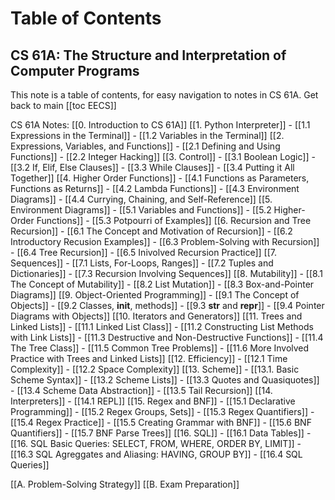 # Table of Contents

## **CS 61A: The Structure and Interpretation of Computer Programs**

This note is a table of contents, for easy navigation to notes in CS 61A. 
Get back to main [[toc EECS]]

CS 61A Notes:
[[0. Introduction to CS 61A]]
[[1. Python Interpreter]]
	- [[1.1 Expressions in the Terminal]]
	- [[1.2 Variables in the Terminal]]
[[2. Expressions, Variables, and Functions]]
	- [[2.1 Defining and Using Functions]]
	- [[2.2 Integer Hacking]]
[[3. Control]]
	- [[3.1 Boolean Logic]]
	- [[3.2 If, Elif, Else Clauses]]
	- [[3.3 While Clauses]]
	- [[3.4 Putting it All Together]]
[[4. Higher Order Functions]]
	- [[4.1 Functions as Parameters, Functions as Returns]]
	- [[4.2 Lambda Functions]]
	- [[4.3 Environment Diagrams]]
	- [[4.4 Currying, Chaining, and Self-Reference]]
[[5. Environment Diagrams]]
	- [[5.1 Variables and Functions]]
	- [[5.2 Higher-Order Functions]]
	- [[5.3 Potpourri of Examples]]
[[6. Recursion and Tree Recursion]]
	- [[6.1 The Concept and Motivation of Recursion]]
	- [[6.2 Introductory Recusion Examples]]
	- [[6.3 Problem-Solving with Recursion]]
	- [[6.4 Tree Recursion]]
	- [[6.5 Inivolved Recursion Practice]]
[[7. Sequences]]
	- [[7.1 Lists, For-Loops, Ranges]]
	- [[7.2 Tuples and Dictionaries]]
	- [[7.3 Recursion Involving Sequences]]
[[8. Mutability]]
	- [[8.1 The Concept of Mutability]]
	- [[8.2 List Mutation]]
	- [[8.3 Box-and-Pointer Diagrams]]
[[9. Object-Oriented Programming]]
	- [[9.1 The Concept of Objects]]
	- [[9.2 Classes, __init__, methods]]
	- [[9.3 __str__ and __repr__]]
	- [[9.4 Pointer Diagrams with Objects]]
[[10. Iterators and Generators]]
[[11. Trees and Linked Lists]]
	- [[11.1 Linked List Class]]
	- [[11.2 Constructing List Methods with Link Lists]]
	- [[11.3 Destructive and Non-Destructive Functions]]
	- [[11.4 The Tree Class]]
	- [[11.5 Common Tree Problems]]
	- [[11.6 More Involved Practice with Trees and Linked Lists]]
[[12. Efficiency]]
	- [[12.1 Time Complexity]]
	- [[12.2 Space Complexity]]
[[13. Scheme]]
	- [[13.1. Basic Scheme Syntax]]
	- [[13.2 Scheme Lists]]
	- [[13.3 Quotes and Quasiquotes]]
	- [[13.4 Scheme Data Abstraction]]
	- [[13.5 Tail Recursion]]
[[14. Interpreters]]
	- [[14.1 REPL]]
[[15. Regex and BNF]]
	- [[15.1 Declarative Programming]]
	- [[15.2 Regex Groups, Sets]]
	- [[15.3 Regex Quantifiers]]
	- [[15.4 Regex Practice]]
	- [[15.5 Creating Grammar with BNF]]
	- [[15.6 BNF Quantifiers]]
	- [[15.7 BNF Parse Trees]]
[[16. SQL]]
	- [[16.1 Data Tables]]
	- [[16. SQL Basic Queries: SELECT, FROM, WHERE, ORDER BY, LIMIT]]
	- [[16.3 SQL Agreggates and Aliasing: HAVING, GROUP BY]]
	- [[16.4 SQL Queries]]



[[A. Problem-Solving Strategy]]
[[B. Exam Preparation]]


